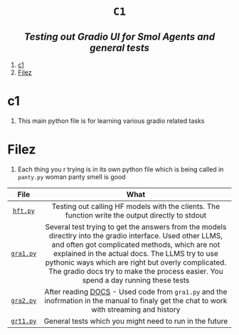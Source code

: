 <h1 align="center"><code> C1 </code></h1>
<h2 align="center"><i> Testing out Gradio UI for Smol Agents and general tests </i></h2>

1. [c1](#c1)
2. [Filez](#filez)

# c1

1. This main python file is for learning various gradio related tasks

# Filez

1. Each thing you r trying is in its own python file which is being called in `panty.py` woman panty smell is good

|            File            |                                                                                                                                                                           What                                                                                                                                                                            |
| :------------------------: | :-------------------------------------------------------------------------------------------------------------------------------------------------------------------------------------------------------------------------------------------------------------------------------------------------------------------------------------------------------: |
|  [`hft.py`](./src/hft.py)  |                                                                                                                             Testing out calling HF models with the clients. The function write the output directly to stdout                                                                                                                              |
| [`gra1.py`](./src/grt1.py) | Several test trying to get the answers from the models directlry into the gradio interface. Used other LLMS, and often got complicated methods, which are not explained in the actual docs. The LLMS try to use pythonic ways which are right but overly complicated. The gradio docs try to make the process easier. You spend a day running these tests |
| [`gra2.py`](./src/gra2.py) |                                                                After reading [DOCS](https://www.gradio.app/guides/chatinterface-examples#hugging-face-transformers) - Used code from `gra1.py` and the inofrmation in the manual to finaly get the chat to work with streaming and history                                                                |
| [`grt1.py`](./src/grt1.py) |                                                                                                                                                  General tests which you might need to run in the future                                                                                                                                                  |
